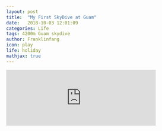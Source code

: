 ```yaml
---
layout: post
title:  "My First SkyDive at Guam"
date:   2018-10-03 12:01:09
categories: Life
tags: 4200m Guam skydive
author: Franklinfang
icon: play
life: holiday
mathjax: true
---
```



<iframe id="video" width="80%" frameborder="0" src="https://v.qq.com/txp/iframe/player.html?vid=g07416533lc" allowFullScreen="true"></iframe>
<script>
$(document).ready(function() {
  var ifr_width=$(window).width()*0.9;
  $("#video").css('width',ifr_width);
  $("#video").css('height',ifr_width*0.75);
});
</script>
